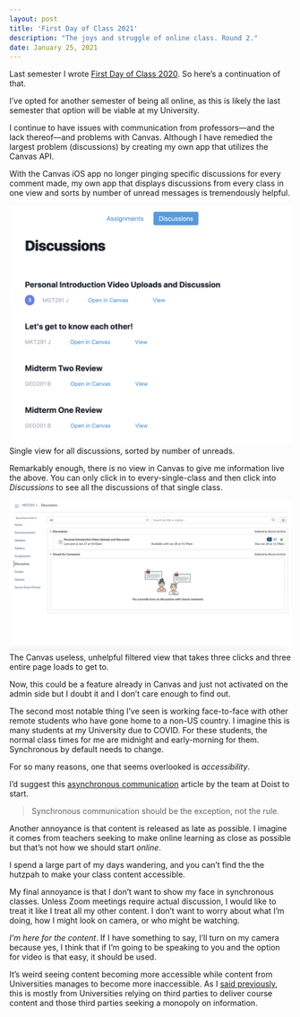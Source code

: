 ```yaml
---
layout: post
title: 'First Day of Class 2021'
description: "The joys and struggle of online class. Round 2."
date: January 25, 2021
---
```


Last semester I wrote [First Day of Class 2020](https://lukasmurdock.com/first-day-2020/). So here’s a continuation of that.

I’ve opted for another semester of being all online, as this is likely the last semester that option will be viable at my University.

I continue to have issues with communication from professors—and the lack thereof—and problems with Canvas. Although I have remedied the largest problem (discussions) by creating my own app that utilizes the Canvas API.

With the Canvas iOS app no longer pinging specific discussions for every comment made, my own app that displays discussions from every class in one view and sorts by number of unread messages is tremendously helpful.

<figure style="margin: 0;">
    <img src="/images/posts/canvas-app-first-day.png" alt="canvas app">
    <figcaption>Single view for all discussions, sorted by number of unreads.</figcaption>
</figure>



Remarkably enough, there is no view in Canvas to give me information live the above. You can only click in to every-single-class and then click into *Discussions* to see all the discussions of that single class.


<figure style="margin: 0;">
    <img src="/images/posts/canvas-first-day-discussions.png" alt="canvas app unhelp view">
    <figcaption>The Canvas useless, unhelpful filtered view that takes three clicks and three entire page loads to get to.</figcaption>
</figure>

Now, this could be a feature already in Canvas and just not activated on the admin side but I doubt it and I don’t care enough to find out.

The second most notable thing I’ve seen is working face-to-face with other remote students who have gone home to a non-US country. I imagine this is many students at my University due to COVID. For these students, the normal class times for me are midnight and early-morning for them. Synchronous by default needs to change.

For so many reasons, one that seems overlooked is *accessibility*.

I’d suggest this [asynchronous communication](https://blog.doist.com/asynchronous-communication/) article by the team at Doist to start.

> Synchronous communication should be the exception, not the rule.

Another annoyance is that content is released as late as possible. I imagine it comes from teachers seeking to make online learning as close as possible but that’s not how we should start *online*.

I spend a large part of my days wandering, and you can’t find the the hutzpah to make your class content accessible.

My final annoyance is that I don’t want to show my face in synchronous classes. Unless Zoom meetings require actual discussion, I would like to treat it like I treat all my other content. I don’t want to worry about what I’m doing, how I might look on camera, or who might be watching.

*I’m here for the content*. If I have something to say, I’ll turn on my camera because yes, I think that if I’m going to be speaking to you and the option for video is that easy, it should be used.

It’s weird seeing content becoming more accessible while content from Universities manages to become more inaccessible. As I [said previously](https://lukasmurdock.com/first-day-2020/), this is mostly from Universities relying on third parties to deliver course content and those third parties seeking a monopoly on information.